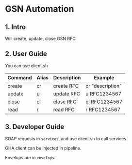 # GSN Automation

## 1. Intro

Will create, update, close GSN RFC

## 2. User Guide

You can use client.sh

| Command | Alias | Description | Example           |
|---------|-------|-------------|-------------------|
| create  | cr    | create RFC  | cr "description"  |
| update  | u     | update RFC  | u RFC1234567      |
| close   | cl    | close  RFC  | cl RFC1234567     |
| read    | r     | read   RFC  | r  RFC1234567     |

## 3. Developer Guide

SOAP requests in ```services```, and use client.sh to call services.


GHA client can be injected in pipeline.


Envelops are in ```envelops```.

